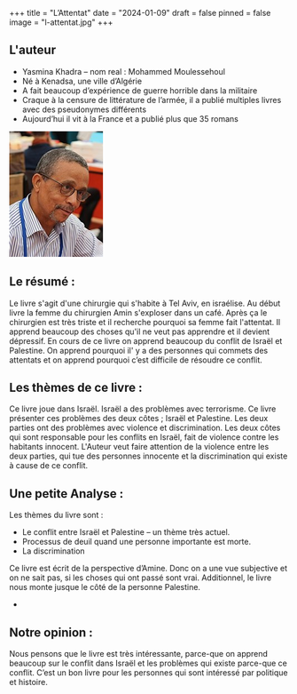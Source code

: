 +++
title = "L’Attentat"
date = "2024-01-09"
draft = false
pinned = false
image = "l-attentat.jpg"
+++


## **L'auteur**

* Yasmina Khadra – nom real : Mohammed Moulessehoul
* Né à Kenadsa, une ville d’Algérie
* A fait beaucoup d’expérience de guerre horrible dans la militaire
* Craque à la censure de littérature de l’armée, il a publié multiples livres avec des pseudonymes différents 
* Aujourd’hui il vit à la France et a publié plus que 35 romans

![Yasmina Khadra ](autor.jpg)

## **Le résumé :**

Le livre s'agit d'une chirurgie qui s'habite à Tel Aviv, en israélise. Au début livre la femme du chirurgien Amin s'exploser dans un café. Après ça le chirurgien est très triste et il recherche pourquoi sa femme fait l'attentat. Il apprend beaucoup des choses qu'il ne veut pas apprendre et il devient dépressif. En cours de ce livre on apprend beaucoup du conflit de Israël et Palestine. On apprend pourquoi il' y a des personnes qui commets des attentats et on apprend pourquoi c’est difficile de résoudre ce conflit.

## **Les thèmes de ce livre :**

Ce livre joue dans Israël. Israël a des problèmes avec terrorisme. Ce livre présenter ces problèmes des deux côtes ; Israël et Palestine. Les deux parties ont des problèmes avec violence et discrimination. Les deux côtes qui sont responsable pour les conflits en Israël, fait de violence contre les habitants innocent. L'Auteur veut faire attention de la violence entre les deux parties, qui tue des personnes innocente et la discrimination qui existe à cause de ce conflit. 

## **Une petite Analyse :**

Les thèmes du livre sont :

* Le conflit entre Israël et Palestine – un thème très actuel. 
* Processus de deuil quand une personne importante est morte. 
* La discrimination


Ce livre est écrit de la perspective d’Amine. Donc on a une vue subjective et on ne sait pas, si les choses qui ont passé sont vrai. Additionnel, le livre nous monte jusque le côté de la personne Palestine. 




*

## **Notre opinion :**

Nous pensons que le livre est très intéressante, parce-que on apprend beaucoup sur le conflit dans Israël et les problèmes qui existe parce-que ce conflit. C’est un bon livre pour les personnes qui sont intéressé par politique et histoire.